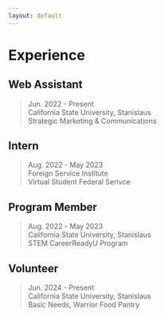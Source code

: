 ```yaml
---
layout: default
---
```


# Experience

## Web Assistant

> Jun. 2022 - Present <br />
> California State University, Stanislaus <br />
> Strategic Marketing & Communications <br />

## Intern

> Aug. 2022 - May 2023 <br />
> Foreign Service Institute <br />
> Virtual Student Federal Serivce <br />

## Program Member

> Aug. 2022 - May 2023 <br />
> California State University, Stanislaus <br />
> STEM CareerReadyU Program <br />

## Volunteer

> Jun. 2024 - Present <br />
> California State University, Stanislaus <br />
> Basic Needs, Warrior Food Pantry <br />
